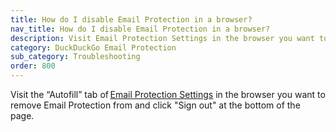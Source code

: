 ```yaml
---
title: How do I disable Email Protection in a browser?
nav_title: How do I disable Email Protection in a browser?
description: Visit Email Protection Settings in the browser you want to remove Email Protection from, and sign out from the “Autofill” tab.
category: DuckDuckGo Email Protection
sub_category: Troubleshooting
order: 800
---
```


Visit the “Autofill” tab of [Email Protection Settings](https://duckduckgo.com/email/settings/autofill) in the browser you want to remove Email Protection from and click "Sign out" at the bottom of the page.

